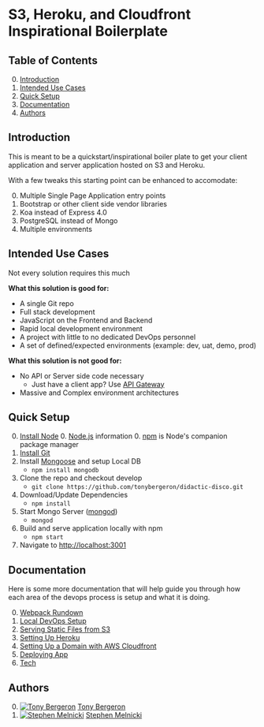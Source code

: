 # S3, Heroku, and Cloudfront Inspirational Boilerplate

## Table of Contents
0. [Introduction](#introduction)
0. [Intended Use Cases](#use-cases)
0. [Quick Setup](#quick-setup)
0. [Documentation](#documentation)
0. [Authors](#authors)


## <a name="introduction"></a> Introduction
This is meant to be a quickstart/inspirational boiler plate to get your client application and server application hosted on S3 and Heroku.  

With a few tweaks this starting point can be enhanced to accomodate:

0. Multiple Single Page Application entry points
0. Bootstrap or other client side vendor libraries
0. Koa instead of Express 4.0
0. PostgreSQL instead of Mongo
0. Multiple environments

## <a name="use-cases"></a> Intended Use Cases
Not every solution requires this much

**What this solution is good for:**

* A single Git repo
* Full stack development
* JavaScript on the Frontend and Backend
* Rapid local development environment
* A project with little to no dedicated DevOps personnel
* A set of defined/expected environments (example: dev, uat, demo, prod)

**What this solution is not good for:**

* No API or Server side code necessary
	* Just have a client app? Use [API Gateway](https://aws.amazon.com/api-gateway/)
* Massive and Complex environment architectures


## <a name="quick-setup"></a> Quick Setup
0. [Install Node]
	0. [Node.js] information
	0. [npm] is Node's companion package manager
0. [Install Git]
0. Install [Mongoose] and setup Local DB
	* `npm install mongodb`
0. Clone the repo and checkout develop
	* `git clone https://github.com/tonybergeron/didactic-disco.git`
0. Download/Update Dependencies
	* `npm install`
0. Start Mongo Server ([mongod])
	* `mongod`
0. Build and serve application locally with npm
	* `npm start`
0. Navigate to [http://localhost:3001](http://localhost:3001)


## <a name="documentation"></a> Documentation
Here is some more documentation that will help guide you through how each area of the devops process is setup and what it is doing.

0. [Webpack Rundown](docs/webpack.md)
0. [Local DevOps Setup](docs/local_devops_setup.md)
0. [Serving Static Files from S3](docs/serving_static_files_from_s3.md)
0. [Setting Up Heroku](docs/setting_up_heroku.md)
0. [Setting Up a Domain with AWS Cloudfront](docs/setting_up_domain_with_aws_cloudfront.md)
0. [Deploying App](docs/deploying_app.md)
0. [Tech](docs/tech.md)


## <a name="authors"></a> Authors
0. [![Tony Bergeron](https://avatars1.githubusercontent.com/u/3194800?s=100 "Tony Bergeron")](https://github.com/tonybergeron) [Tony Bergeron](https://github.com/tonybergeron)
0. [![Stephen Melnicki](https://avatars0.githubusercontent.com/u/1424885?s=100 "Stephen Melnicki")](https://github.com/smelnicki) [Stephen Melnicki](https://github.com/smelnicki)


[Install Node]: https://github.com/joyent/node/wiki/installation
[Node.js]: https://nodejs.org
[npm]: https://www.npmjs.com
[Mongoose]: http://mongoosejs.com/
[mongod]: https://docs.mongodb.com/manual/reference/program/mongod/
[Install Git]: https://git-scm.com/book/en/v2/Getting-Started-Installing-Git
